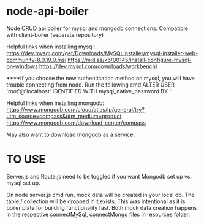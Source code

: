 # node-api-boiler
Node CRUD api boiler for mysql and mongodb connections. Compatible with client-boiler (separate repository)

Helpful links when installing mysql:
https://dev.mysql.com/get/Downloads/MySQLInstaller/mysql-installer-web-community-8.0.19.0.msi
https://mid.as/kb/00145/install-configure-mysql-on-windows
https://dev.mysql.com/downloads/workbench/

****If you choose the new authentication method on mysql, you will have trouble connecting from node. Run the following cmd
ALTER USER 'root'@'localhost' IDENTIFIED WITH mysql_native_password BY ''

Helpful links when installing mongodb:
https://www.mongodb.com/cloud/atlas/lp/general/try?utm_source=compass&utm_medium=product
https://www.mongodb.com/download-center/compass

May also want to download mongodb as a service.

# TO USE
Server.js and Route.js need to be toggled if you want Mongodb set up vs. mysql set up.

On node server.js cmd run, mock data will be created in your local db. The table / collection will be dropped if it exists.
This was intentional as it is boiler plate for building functionality fast. Both mock data creation happens in the respective connectMySql, connectMongo files in resources folder.
